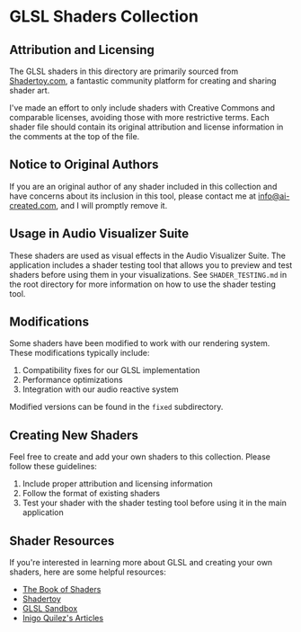 # GLSL Shaders Collection

## Attribution and Licensing

The GLSL shaders in this directory are primarily sourced from [Shadertoy.com](https://www.shadertoy.com), a fantastic community platform for creating and sharing shader art.

I've made an effort to only include shaders with Creative Commons and comparable licenses, avoiding those with more restrictive terms. Each shader file should contain its original attribution and license information in the comments at the top of the file.

## Notice to Original Authors

If you are an original author of any shader included in this collection and have concerns about its inclusion in this tool, please contact me at info@ai-created.com, and I will promptly remove it.

## Usage in Audio Visualizer Suite

These shaders are used as visual effects in the Audio Visualizer Suite. The application includes a shader testing tool that allows you to preview and test shaders before using them in your visualizations. See `SHADER_TESTING.md` in the root directory for more information on how to use the shader testing tool.

## Modifications

Some shaders have been modified to work with our rendering system. These modifications typically include:

1. Compatibility fixes for our GLSL implementation
2. Performance optimizations
3. Integration with our audio reactive system

Modified versions can be found in the `fixed` subdirectory.

## Creating New Shaders

Feel free to create and add your own shaders to this collection. Please follow these guidelines:

1. Include proper attribution and licensing information
2. Follow the format of existing shaders
3. Test your shader with the shader testing tool before using it in the main application

## Shader Resources

If you're interested in learning more about GLSL and creating your own shaders, here are some helpful resources:

- [The Book of Shaders](https://thebookofshaders.com/)
- [Shadertoy](https://www.shadertoy.com)
- [GLSL Sandbox](http://glslsandbox.com/)
- [Inigo Quilez's Articles](https://iquilezles.org/articles/)